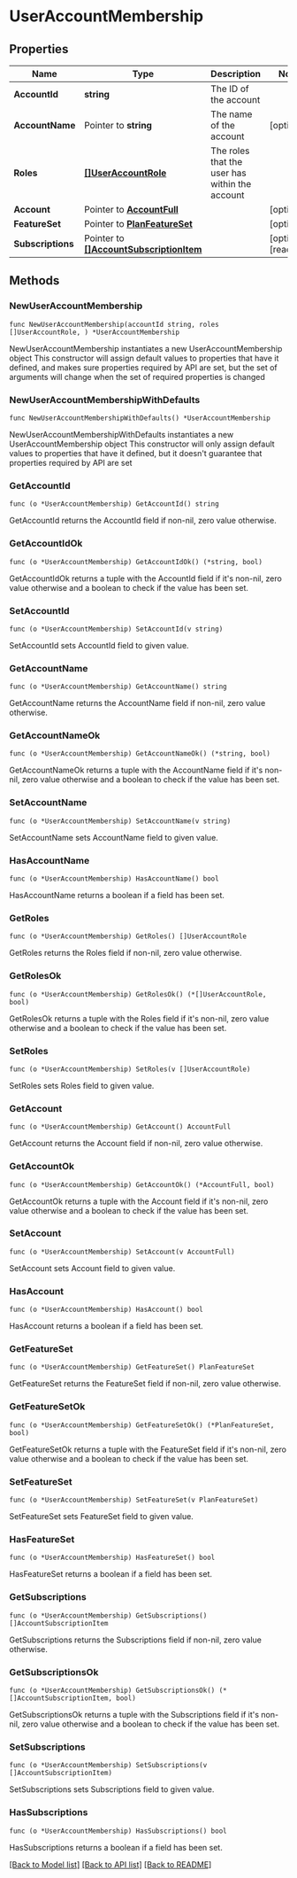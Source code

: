 # UserAccountMembership

## Properties

Name | Type | Description | Notes
------------ | ------------- | ------------- | -------------
**AccountId** | **string** | The ID of the account | 
**AccountName** | Pointer to **string** | The name of the account | [optional] 
**Roles** | [**[]UserAccountRole**](UserAccountRole.md) | The roles that the user has within the account | 
**Account** | Pointer to [**AccountFull**](AccountFull.md) |  | [optional] 
**FeatureSet** | Pointer to [**PlanFeatureSet**](PlanFeatureSet.md) |  | [optional] 
**Subscriptions** | Pointer to [**[]AccountSubscriptionItem**](AccountSubscriptionItem.md) |  | [optional] [readonly] 

## Methods

### NewUserAccountMembership

`func NewUserAccountMembership(accountId string, roles []UserAccountRole, ) *UserAccountMembership`

NewUserAccountMembership instantiates a new UserAccountMembership object
This constructor will assign default values to properties that have it defined,
and makes sure properties required by API are set, but the set of arguments
will change when the set of required properties is changed

### NewUserAccountMembershipWithDefaults

`func NewUserAccountMembershipWithDefaults() *UserAccountMembership`

NewUserAccountMembershipWithDefaults instantiates a new UserAccountMembership object
This constructor will only assign default values to properties that have it defined,
but it doesn't guarantee that properties required by API are set

### GetAccountId

`func (o *UserAccountMembership) GetAccountId() string`

GetAccountId returns the AccountId field if non-nil, zero value otherwise.

### GetAccountIdOk

`func (o *UserAccountMembership) GetAccountIdOk() (*string, bool)`

GetAccountIdOk returns a tuple with the AccountId field if it's non-nil, zero value otherwise
and a boolean to check if the value has been set.

### SetAccountId

`func (o *UserAccountMembership) SetAccountId(v string)`

SetAccountId sets AccountId field to given value.


### GetAccountName

`func (o *UserAccountMembership) GetAccountName() string`

GetAccountName returns the AccountName field if non-nil, zero value otherwise.

### GetAccountNameOk

`func (o *UserAccountMembership) GetAccountNameOk() (*string, bool)`

GetAccountNameOk returns a tuple with the AccountName field if it's non-nil, zero value otherwise
and a boolean to check if the value has been set.

### SetAccountName

`func (o *UserAccountMembership) SetAccountName(v string)`

SetAccountName sets AccountName field to given value.

### HasAccountName

`func (o *UserAccountMembership) HasAccountName() bool`

HasAccountName returns a boolean if a field has been set.

### GetRoles

`func (o *UserAccountMembership) GetRoles() []UserAccountRole`

GetRoles returns the Roles field if non-nil, zero value otherwise.

### GetRolesOk

`func (o *UserAccountMembership) GetRolesOk() (*[]UserAccountRole, bool)`

GetRolesOk returns a tuple with the Roles field if it's non-nil, zero value otherwise
and a boolean to check if the value has been set.

### SetRoles

`func (o *UserAccountMembership) SetRoles(v []UserAccountRole)`

SetRoles sets Roles field to given value.


### GetAccount

`func (o *UserAccountMembership) GetAccount() AccountFull`

GetAccount returns the Account field if non-nil, zero value otherwise.

### GetAccountOk

`func (o *UserAccountMembership) GetAccountOk() (*AccountFull, bool)`

GetAccountOk returns a tuple with the Account field if it's non-nil, zero value otherwise
and a boolean to check if the value has been set.

### SetAccount

`func (o *UserAccountMembership) SetAccount(v AccountFull)`

SetAccount sets Account field to given value.

### HasAccount

`func (o *UserAccountMembership) HasAccount() bool`

HasAccount returns a boolean if a field has been set.

### GetFeatureSet

`func (o *UserAccountMembership) GetFeatureSet() PlanFeatureSet`

GetFeatureSet returns the FeatureSet field if non-nil, zero value otherwise.

### GetFeatureSetOk

`func (o *UserAccountMembership) GetFeatureSetOk() (*PlanFeatureSet, bool)`

GetFeatureSetOk returns a tuple with the FeatureSet field if it's non-nil, zero value otherwise
and a boolean to check if the value has been set.

### SetFeatureSet

`func (o *UserAccountMembership) SetFeatureSet(v PlanFeatureSet)`

SetFeatureSet sets FeatureSet field to given value.

### HasFeatureSet

`func (o *UserAccountMembership) HasFeatureSet() bool`

HasFeatureSet returns a boolean if a field has been set.

### GetSubscriptions

`func (o *UserAccountMembership) GetSubscriptions() []AccountSubscriptionItem`

GetSubscriptions returns the Subscriptions field if non-nil, zero value otherwise.

### GetSubscriptionsOk

`func (o *UserAccountMembership) GetSubscriptionsOk() (*[]AccountSubscriptionItem, bool)`

GetSubscriptionsOk returns a tuple with the Subscriptions field if it's non-nil, zero value otherwise
and a boolean to check if the value has been set.

### SetSubscriptions

`func (o *UserAccountMembership) SetSubscriptions(v []AccountSubscriptionItem)`

SetSubscriptions sets Subscriptions field to given value.

### HasSubscriptions

`func (o *UserAccountMembership) HasSubscriptions() bool`

HasSubscriptions returns a boolean if a field has been set.


[[Back to Model list]](../README.md#documentation-for-models) [[Back to API list]](../README.md#documentation-for-api-endpoints) [[Back to README]](../README.md)



